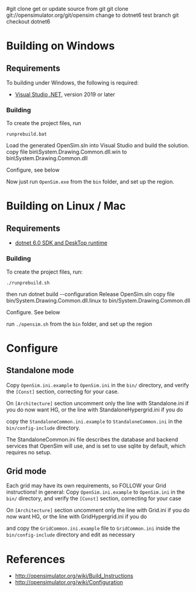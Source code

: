 #git clone
get or update source from git
	git clone git://opensimulator.org/git/opensim
change to dotnet6 test branch
    git checkout dotnet6

# Building on Windows

## Requirements
  To building under Windows, the following is required:

  * [Visual Studio .NET](https://visualstudio.microsoft.com/vs/features/net-development/), version 2019 or later

### Building
 To create the project files, run   

 ```runprebuild.bat```

Load the generated OpenSim.sln into Visual Studio and build the solution.
copy file bin\System.Drawing.Common.dll.win to bin\System.Drawing.Common.dll

Configure, see below

Now just run `OpenSim.exe` from the `bin` folder, and set up the region.

# Building on Linux / Mac

## Requirements

 *	[dotnet 6.0 SDK and DeskTop runtime](https://dotnet.microsoft.com/en-us/download/dotnet/6.0)

### Building
  To create the project files, run:

  ```./runprebuild.sh```

  then run dotnet build --configuration Release OpenSim.sln
  copy file bin/System.Drawing.Common.dll.linux to bin/System.Drawing.Common.dll

Configure. See below

run `./opensim.sh` from the `bin` folder, and set up the region


# Configure #
## Standalone mode ##
Copy `OpenSim.ini.example` to `OpenSim.ini` in the `bin/` directory, and verify the `[Const]` section, correcting for your case.

On `[Architecture]` section uncomment only the line with Standalone.ini if you do now want HG, or the line with StandaloneHypergrid.ini if you do

copy the `StandaloneCommon.ini.example` to `StandaloneCommon.ini` in the `bin/config-include` directory.

The StandaloneCommon.ini file describes the database and backend services that OpenSim will use, and is set to use sqlite by default, which requires no setup.


## Grid mode ##
Each grid may have its own requirements, so FOLLOW your Grid instructions!
in general:
Copy `OpenSim.ini.example` to `OpenSim.ini` in the `bin/` directory, and verify the `[Const]` section, correcting for your case
 
On `[Architecture]` section uncomment only the line with Grid.ini if you do now want HG, or the line with GridHypergrid.ini if you do

and copy the `GridCommon.ini.example` file to `GridCommon.ini` inside the `bin/config-include` directory and edit as necessary



# References

* http://opensimulator.org/wiki/Build_Instructions
* http://opensimulator.org/wiki/Configuration